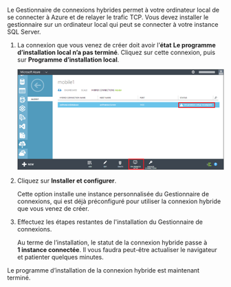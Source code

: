 
Le Gestionnaire de connexions hybrides permet à votre ordinateur local de se connecter à Azure et de relayer le trafic TCP. Vous devez installer le gestionnaire sur un ordinateur local qui peut se connecter à votre instance SQL Server.

1. La connexion que vous venez de créer doit avoir l’**état** **Le programme d’installation local n’a pas terminé**. Cliquez sur cette connexion, puis sur **Programme d’installation local**.

	![On-Premises Setup](./media/hybrid-connections-install-connection-manager/5-1.png)

2. Cliquez sur **Installer et configurer**.

	Cette option installe une instance personnalisée du Gestionnaire de connexions, qui est déjà préconfiguré pour utiliser la connexion hybride que vous venez de créer.

3. Effectuez les étapes restantes de l'installation du Gestionnaire de connexions.

	Au terme de l’installation, le statut de la connexion hybride passe à **1 instance connectée**. Il vous faudra peut-être actualiser le navigateur et patienter quelques minutes.

Le programme d’installation de la connexion hybride est maintenant terminé.

<!---HONumber=July15_HO2-->